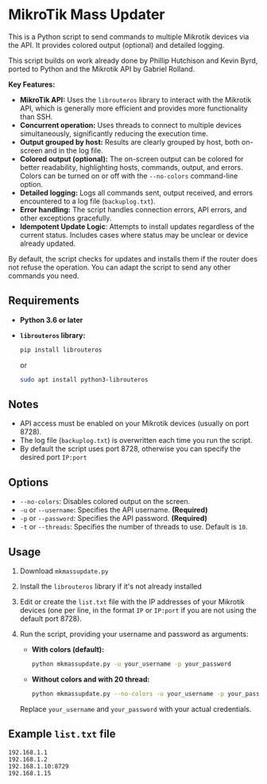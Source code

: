 # MikroTik Mass Updater

This is a Python script to send commands to multiple Mikrotik devices via the API. It provides colored output (optional) and detailed logging.

This script builds on work already done by Phillip Hutchison and Kevin Byrd, ported to Python and the Mikrotik API by Gabriel Rolland.

**Key Features:**

*   **MikroTik API:** Uses the `librouteros` library to interact with the Mikrotik API, which is generally more efficient and provides more functionality than SSH.
*   **Concurrent operation:** Uses threads to connect to multiple devices simultaneously, significantly reducing the execution time.
*   **Output grouped by host:** Results are clearly grouped by host, both on-screen and in the log file.
*   **Colored output (optional):** The on-screen output can be colored for better readability, highlighting hosts, commands, output, and errors. Colors can be turned on or off with the `--no-colors` command-line option.
*   **Detailed logging:** Logs all commands sent, output received, and errors encountered to a log file (`backuplog.txt`).
*   **Error handling:** The script handles connection errors, API errors, and other exceptions gracefully.
*   **Idempotent Update Logic**: Attempts to install updates regardless of the current status. Includes cases where status may be unclear or device already updated.


By default, the script checks for updates and installs them if the router does not refuse the operation.
You can adapt the script to send any other commands you need.

## Requirements

*   **Python 3.6 or later**
*   **`librouteros` library:**

    ```bash
    pip install librouteros
    ```
    or
    ```bash
    sudo apt install python3-librouteros
    ```

## Notes

*   API access must be enabled on your Mikrotik devices (usually on port 8728).
*   The log file (`backuplog.txt`) is overwritten each time you run the script.
*   By default the script uses port 8728, otherwise you can specify the desired port `IP:port`

## Options

*   `--no-colors`: Disables colored output on the screen.
*   `-u` or `--username`: Specifies the API username. **(Required)**
*   `-p` or `--password`: Specifies the API password. **(Required)**
*   `-t` or `--threads`: Specifies the number of threads to use. Default is `10`.

## Usage

1. Download `mkmassupdate.py`
2. Install the `librouteros` library if it's not already installed
3. Edit or create the `list.txt` file with the IP addresses of your Mikrotik devices (one per line, in the format `IP` or `IP:port` if you are not using the default port 8728).
4. Run the script, providing your username and password as arguments:

    *   **With colors (default):**

        ```bash
        python mkmassupdate.py -u your_username -p your_password
        ```

    *   **Without colors and with 20 thread:**

        ```bash
        python mkmassupdate.py --no-colors -u your_username -p your_password --threads 20
        ```

    Replace `your_username` and `your_password` with your actual credentials.

## Example `list.txt` file

```
192.168.1.1
192.168.1.2
192.168.1.10:8729
192.168.1.15
```
